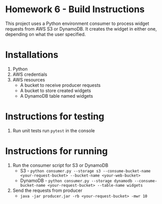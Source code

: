 # Homework 6 - Build Instructions

This project uses a Python environment consumer to process widget requests from AWS S3 or DynamoDB. It creates the widget in either one, depending on what the user specified.

# Installations
1. Python
2. AWS credentials
3. AWS resources
    * A bucket to receive producer requests
    * A bucket to store created widgets
    * A DynamoDB table named widgets

# Instructions for testing
1. Run unit tests run `pytest` in the console

# Instructions for running
1. Run the consumer script for S3 or DynamoDB
    * S3 - ```python consumer.py --storage s3 --consume-bucket-name <your-request-bucket> --bucket-name <your-web-bucket>```
    * DynamoDB - ```python consumer.py --storage dynamodb --consume-bucket-name <your-request-bucket> --table-name widgets```
2. Send the requests from producer
    * ```java -jar producer.jar -rb <your-request-bucket> -mwr 10```
